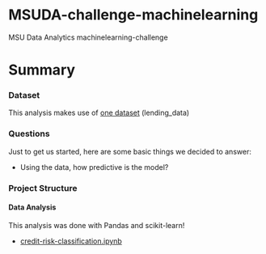 # MSUDA-challenge-machinelearning
MSU Data Analytics machinelearning-challenge

# Summary
### Dataset
This analysis makes use of [one dataset](submission/data) (lending_data)
### Questions
Just to get us started, here are some basic things we decided to answer:
* Using the data, how predictive is the model?
### Project Structure
#### Data Analysis
This analysis was done with Pandas and scikit-learn!
* [credit-risk-classification.ipynb](submission/credit-risk-classification.ipynb)

